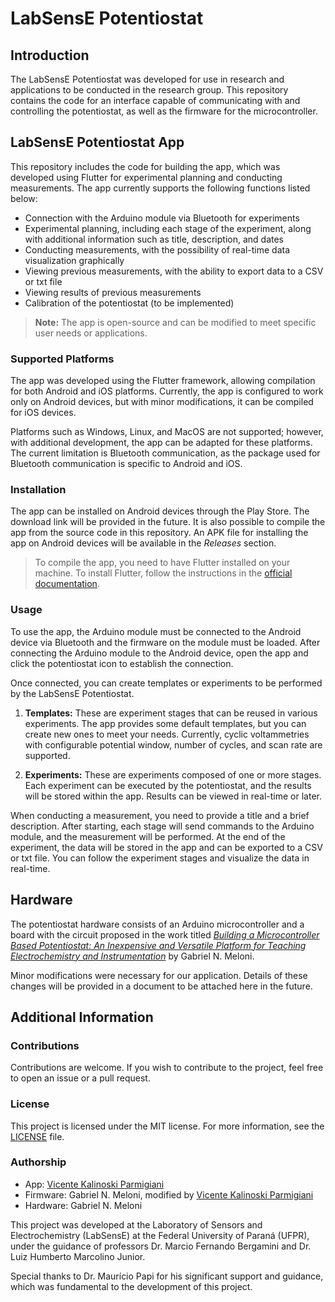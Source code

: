 # LabSensE Potentiostat

## Introduction

The LabSensE Potentiostat was developed for use in research and applications to be conducted in the research group. This repository contains the code for an interface capable of communicating with and controlling the potentiostat, as well as the firmware for the microcontroller.

## LabSensE Potentiostat App

This repository includes the code for building the app, which was developed using Flutter for experimental planning and conducting measurements. The app currently supports the following functions listed below:

- Connection with the Arduino module via Bluetooth for experiments
- Experimental planning, including each stage of the experiment, along with additional information such as title, description, and dates
- Conducting measurements, with the possibility of real-time data visualization graphically
- Viewing previous measurements, with the ability to export data to a CSV or txt file
- Viewing results of previous measurements
- Calibration of the potentiostat (to be implemented)

> **Note:** The app is open-source and can be modified to meet specific user needs or applications.

### Supported Platforms

The app was developed using the Flutter framework, allowing compilation for both Android and iOS platforms. Currently, the app is configured to work only on Android devices, but with minor modifications, it can be compiled for iOS devices.

Platforms such as Windows, Linux, and MacOS are not supported; however, with additional development, the app can be adapted for these platforms. The current limitation is Bluetooth communication, as the package used for Bluetooth communication is specific to Android and iOS.

### Installation

The app can be installed on Android devices through the Play Store. The download link will be provided in the future. It is also possible to compile the app from the source code in this repository. An APK file for installing the app on Android devices will be available in the *Releases* section.

> To compile the app, you need to have Flutter installed on your machine. To install Flutter, follow the instructions in the [official documentation](https://flutter.dev/docs/get-started/install).

### Usage

To use the app, the Arduino module must be connected to the Android device via Bluetooth and the firmware on the module must be loaded. After connecting the Arduino module to the Android device, open the app and click the potentiostat icon to establish the connection.

Once connected, you can create templates or experiments to be performed by the LabSensE Potentiostat.

1. **Templates:** These are experiment stages that can be reused in various experiments. The app provides some default templates, but you can create new ones to meet your needs. Currently, cyclic voltammetries with configurable potential window, number of cycles, and scan rate are supported.

2. **Experiments:** These are experiments composed of one or more stages. Each experiment can be executed by the potentiostat, and the results will be stored within the app. Results can be viewed in real-time or later.

When conducting a measurement, you need to provide a title and a brief description. After starting, each stage will send commands to the Arduino module, and the measurement will be performed. At the end of the experiment, the data will be stored in the app and can be exported to a CSV or txt file. You can follow the experiment stages and visualize the data in real-time.

## Hardware

The potentiostat hardware consists of an Arduino microcontroller and a board with the circuit proposed in the work titled [*Building a Microcontroller Based Potentiostat: An Inexpensive and Versatile Platform for Teaching Electrochemistry and Instrumentation*](https://doi.org/10.1021/acs.jchemed.5b00961) by Gabriel N. Meloni.

Minor modifications were necessary for our application. Details of these changes will be provided in a document to be attached here in the future.

## Additional Information

### Contributions

Contributions are welcome. If you wish to contribute to the project, feel free to open an issue or a pull request.

### License

This project is licensed under the MIT license. For more information, see the [LICENSE](LICENSE.md) file.

### Authorship

- App: [Vicente Kalinoski Parmigiani](https://linktr.ee/vicenteparmi)
- Firmware: Gabriel N. Meloni, modified by [Vicente Kalinoski Parmigiani](https://linktr.ee/vicenteparmi)
- Hardware: Gabriel N. Meloni

This project was developed at the Laboratory of Sensors and Electrochemistry (LabSensE) at the Federal University of Paraná (UFPR), under the guidance of professors Dr. Marcio Fernando Bergamini and Dr. Luiz Humberto Marcolino Junior.

Special thanks to Dr. Maurício Papi for his significant support and guidance, which was fundamental to the development of this project.
